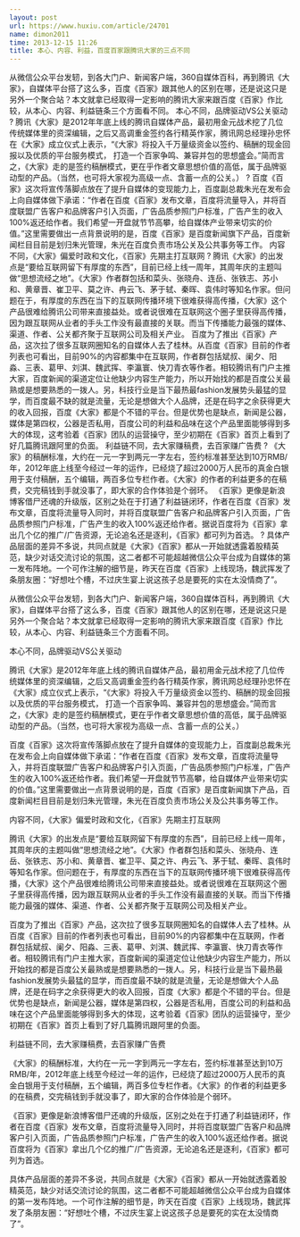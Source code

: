 ```yaml
---
layout: post
url: https://www.huxiu.com/article/24701
name: dimon2011
time: 2013-12-15 11:26
title: 本心、内容、利益，百度百家跟腾讯大家的三点不同
---
```

从微信公众平台发轫，到各大门户、新闻客户端，360自媒体百科，再到腾讯《大家》，自媒体平台搭了这么多，百度《百家》跟其他人的区别在哪，还是说这只是另外一个聚合站？本文就拿已经取得一定影响的腾讯大家来跟百度《百家》作比较，从本心、内容、利益链条三个方面看不同。 本心不同，品牌驱动VS公关驱动 ? 腾讯《大家》是2012年年底上线的腾讯自媒体产品，最初用金元战术挖了几位传统媒体里的资深编辑，之后又高调重金签约各行精英作家，腾讯网总经理孙忠怀在《大家》成立仪式上表示，“《大家》将投入千万量级资金以签约、稿酬的现金回报以及优质的平台服务模式， 打造一个百家争鸣、兼容并包的思想盛会。”简而言之，《大家》走的是签约稿酬模式，更在乎作者文章思想价值的高低，属于品牌驱动型的产品。（当然，也可将大家视为高级一点、含蓄一点的公关。） ? 百度《百家》这次将宣传落脚点放在了提升自媒体的变现能力上，百度副总裁朱光在发布会上向自媒体做下承诺：“作者在百度《百家》发布文章，百度将流量导入，并将百度联盟广告客户和品牌客户引入页面，广告品质参照门户标准，广告产生的收入100%返还给作者。我们希望一开盘就节节高攀，给自媒体产业带来切实的价值。”这里需要做出一点背景说明的是，百度《百家》是百度新闻旗下产品，百度新闻栏目目前是划归朱光管理，朱光在百度负责市场公关及公共事务等工作。 内容不同，《大家》偏爱时政和文化，《百家》先期主打互联网 ? 腾讯《大家》的出发点是“要给互联网留下有厚度的东西”，目前已经上线一周年，其周年庆的主题叫做“思想流经之地”。《大家》作者群包括和菜头、张晓舟、连岳、张铁志、苏小和、黄章晋、崔卫平、莫之许、冉云飞、茅于轼、秦晖、袁伟时等知名作家。但问题在于，有厚度的东西在当下的互联网传播环境下很难获得高传播，《大家》这个产品很难给腾讯公司带来直接益处。或者说很难在互联网这个圈子里获得高传播，因为跟互联网从业者的手头工作没有最直接的关联。而当下传播能力最强的媒体、渠道、作者、公关都齐聚于互联网公司及相关产业。 百度为了推出《百家》产品，这次拉了很多互联网圈知名的自媒体人去了桂林。从百度《百家》目前的作者列表也可看出，目前90%的内容都集中在互联网，作者群包括斌叔、阑夕、阳淼、三表、葛甲、刘淇、魏武挥、李瀛寰、快刀青衣等作者。相较腾讯有门户主推大家，百度新闻的渠道定位让他缺少内容生产能力，所以开始找的都是百度公关最熟或是想要熟悉的一拨人。另，科技行业是当下最热最fashion发展势头最猛的显学，而百度最不缺的就是流量，无论是想做大个人品牌，还是在码字之余获得更大的收入回报，百度《大家》都是个不错的平台。但是优势也是缺点，新闻是公器，媒体是第四权，公器是否私用，百度公司的利益和品味在这个产品里面能够得到多大的体现，这考验着《百家》团队的运营操守，至少初期在《百家》首页上看到了好几篇腾讯跟阿里的负面。 利益链不同，去大家赚稿费，去百家赚广告费 ? 《大家》的稿酬标准，大约在一元一字到两元一字左右，签约标准甚至达到10万RMB/年，2012年底上线至今经过一年的运作，已经烧了超过2000万人民币的真金白银用于支付稿酬，五个编辑，两百多位专栏作者。《大家》的作者的利益更多的在稿费，交完稿钱到手就没事了，即大家的合作体验是个弱环。 《百家》更像是新浪博客借尸还魂的升级版，区别之处在于打通了利益链闭环，作者在百度《百家》发布文章，百度将流量导入同时，并将百度联盟广告客户和品牌客户引入页面，广告品质参照门户标准，广告产生的收入100%返还给作者。据说百度将为《百家》拿出几个亿的推广/广告资源，无论追名还是逐利，《百家》都可列为首选。 ? 具体产品层面的差异不多说，共同点就是《大家》《百家》都从一开始就透露着股精英范，缺少对话交流讨论的氛围，这二者都不可能超越微信公众平台成为自媒体的第一发布阵地。一个可作注解的细节是，昨天在百度《百家》上线现场，魏武挥发了条朋友圈：“好想吐个槽，不过庆生宴上说这孩子总是要死的实在太没情商了”。

从微信公众平台发轫，到各大门户、新闻客户端，360自媒体百科，再到腾讯《大家》，自媒体平台搭了这么多，百度《百家》跟其他人的区别在哪，还是说这只是另外一个聚合站？本文就拿已经取得一定影响的腾讯大家来跟百度《百家》作比较，从本心、内容、利益链条三个方面看不同。

本心不同，品牌驱动VS公关驱动

腾讯《大家》是2012年年底上线的腾讯自媒体产品，最初用金元战术挖了几位传统媒体里的资深编辑，之后又高调重金签约各行精英作家，腾讯网总经理孙忠怀在《大家》成立仪式上表示，“《大家》将投入千万量级资金以签约、稿酬的现金回报以及优质的平台服务模式， 打造一个百家争鸣、兼容并包的思想盛会。”简而言之，《大家》走的是签约稿酬模式，更在乎作者文章思想价值的高低，属于品牌驱动型的产品。（当然，也可将大家视为高级一点、含蓄一点的公关。）

百度《百家》这次将宣传落脚点放在了提升自媒体的变现能力上，百度副总裁朱光在发布会上向自媒体做下承诺：“作者在百度《百家》发布文章，百度将流量导入，并将百度联盟广告客户和品牌客户引入页面，广告品质参照门户标准，广告产生的收入100%返还给作者。我们希望一开盘就节节高攀，给自媒体产业带来切实的价值。”这里需要做出一点背景说明的是，百度《百家》是百度新闻旗下产品，百度新闻栏目目前是划归朱光管理，朱光在百度负责市场公关及公共事务等工作。

内容不同，《大家》偏爱时政和文化，《百家》先期主打互联网

腾讯《大家》的出发点是“要给互联网留下有厚度的东西”，目前已经上线一周年，其周年庆的主题叫做“思想流经之地”。《大家》作者群包括和菜头、张晓舟、连岳、张铁志、苏小和、黄章晋、崔卫平、莫之许、冉云飞、茅于轼、秦晖、袁伟时等知名作家。但问题在于，有厚度的东西在当下的互联网传播环境下很难获得高传播，《大家》这个产品很难给腾讯公司带来直接益处。或者说很难在互联网这个圈子里获得高传播，因为跟互联网从业者的手头工作没有最直接的关联。而当下传播能力最强的媒体、渠道、作者、公关都齐聚于互联网公司及相关产业。

百度为了推出《百家》产品，这次拉了很多互联网圈知名的自媒体人去了桂林。从百度《百家》目前的作者列表也可看出，目前90%的内容都集中在互联网，作者群包括斌叔、阑夕、阳淼、三表、葛甲、刘淇、魏武挥、李瀛寰、快刀青衣等作者。相较腾讯有门户主推大家，百度新闻的渠道定位让他缺少内容生产能力，所以开始找的都是百度公关最熟或是想要熟悉的一拨人。另，科技行业是当下最热最fashion发展势头最猛的显学，而百度最不缺的就是流量，无论是想做大个人品牌，还是在码字之余获得更大的收入回报，百度《大家》都是个不错的平台。但是优势也是缺点，新闻是公器，媒体是第四权，公器是否私用，百度公司的利益和品味在这个产品里面能够得到多大的体现，这考验着《百家》团队的运营操守，至少初期在《百家》首页上看到了好几篇腾讯跟阿里的负面。

利益链不同，去大家赚稿费，去百家赚广告费

《大家》的稿酬标准，大约在一元一字到两元一字左右，签约标准甚至达到10万RMB/年，2012年底上线至今经过一年的运作，已经烧了超过2000万人民币的真金白银用于支付稿酬，五个编辑，两百多位专栏作者。《大家》的作者的利益更多的在稿费，交完稿钱到手就没事了，即大家的合作体验是个弱环。

《百家》更像是新浪博客借尸还魂的升级版，区别之处在于打通了利益链闭环，作者在百度《百家》发布文章，百度将流量导入同时，并将百度联盟广告客户和品牌客户引入页面，广告品质参照门户标准，广告产生的收入100%返还给作者。据说百度将为《百家》拿出几个亿的推广/广告资源，无论追名还是逐利，《百家》都可列为首选。

具体产品层面的差异不多说，共同点就是《大家》《百家》都从一开始就透露着股精英范，缺少对话交流讨论的氛围，这二者都不可能超越微信公众平台成为自媒体的第一发布阵地。一个可作注解的细节是，昨天在百度《百家》上线现场，魏武挥发了条朋友圈：“好想吐个槽，不过庆生宴上说这孩子总是要死的实在太没情商了”。

